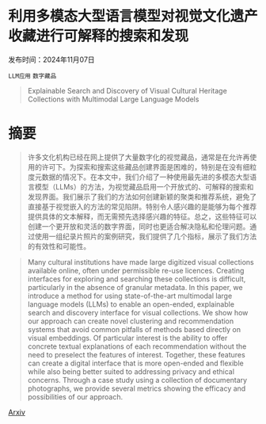# 利用多模态大型语言模型对视觉文化遗产收藏进行可解释的搜索和发现

发布时间：2024年11月07日

`LLM应用` `数字藏品`

> Explainable Search and Discovery of Visual Cultural Heritage Collections with Multimodal Large Language Models

# 摘要

> 许多文化机构已经在网上提供了大量数字化的视觉藏品，通常是在允许再使用的许可下。为探索和搜索这些藏品创建界面是困难的，特别是在没有细粒度元数据的情况下。在本文中，我们介绍了一种使用最先进的多模态大型语言模型（LLMs）的方法，为视觉藏品启用一个开放式的、可解释的搜索和发现界面。我们展示了我们的方法如何创建新颖的聚类和推荐系统，避免了直接基于视觉嵌入的方法的常见陷阱。特别令人感兴趣的是能够为每个推荐提供具体的文本解释，而无需预先选择感兴趣的特征。总之，这些特征可以创建一个更开放和灵活的数字界面，同时也更适合解决隐私和伦理问题。通过使用一组纪录片照片的案例研究，我们提供了几个指标，展示了我们方法的有效性和可能性。

> Many cultural institutions have made large digitized visual collections available online, often under permissible re-use licences. Creating interfaces for exploring and searching these collections is difficult, particularly in the absence of granular metadata. In this paper, we introduce a method for using state-of-the-art multimodal large language models (LLMs) to enable an open-ended, explainable search and discovery interface for visual collections. We show how our approach can create novel clustering and recommendation systems that avoid common pitfalls of methods based directly on visual embeddings. Of particular interest is the ability to offer concrete textual explanations of each recommendation without the need to preselect the features of interest. Together, these features can create a digital interface that is more open-ended and flexible while also being better suited to addressing privacy and ethical concerns. Through a case study using a collection of documentary photographs, we provide several metrics showing the efficacy and possibilities of our approach.

[Arxiv](https://arxiv.org/abs/2411.04663)